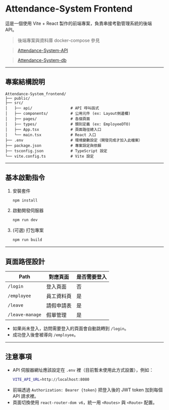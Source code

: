# Attendance-System Frontend

這是一個使用 Vite + React 製作的前端專案，負責串接考勤管理系統的後端 API。

> 後端專案與資料庫 docker-compose 參見

> [Attendance-System-API](https://github.com/JunTingLin/Attendance-System-API)

> [Attendance-System-db](https://github.com/JunTingLin/Attendance-System-db)

---

## 專案結構說明

```
Attendance-System_frontend/
├── public/
├── src/
│   ├── api/                 # API 呼叫函式
│   ├── components/          # 公用元件 (ex: Layout側邊欄)
│   ├── pages/               # 各個頁面
│   ├── types/               # 類別定義 (ex: EmployeeDTO)
│   ├── App.tsx              # 頁面路徑總入口
│   └── main.tsx             # React 入口
├── .env                     # 環境變數設定（開發完成才加入此檔案）
├── package.json             # 專案設定與依賴
├── tsconfig.json            # TypeScript 設定
└── vite.config.ts           # Vite 設定
```

---

## 基本啟動指令

1. 安裝套件

   ```bash
   npm install
   ```

2. 啟動開發伺服器

   ```bash
   npm run dev
   ```

3. (可選) 打包專案

   ```bash
   npm run build
   ```

---

## 頁面路徑設計

| Path            | 對應頁面   | 是否需要登入 |
| --------------- | ---------- | ------------ |
| `/login`        | 登入頁面   | 否           |
| `/employee`     | 員工資料頁 | 是           |
| `/leave`        | 請假申請表 | 是           |
| `/leave-manage` | 假單管理   | 是           |

- 如果尚未登入，訪問需要登入的頁面會自動跳轉到 `/login`。
- 成功登入後會被導向 `/employee`。

---

## 注意事項

- API 伺服器網址應該設定在 `.env` 裡（目前暫未使用此方式設置），例如：
  ```bash
  VITE_API_URL=http://localhost:8080
  ```
- 前端透過 `Authorization: Bearer {token}` 把登入後的 JWT token 加到每個 API 請求裡。
- 頁面切換使用 `react-router-dom v6`，統一用 `<Routes>` 與 `<Route>` 配置。

```

```

